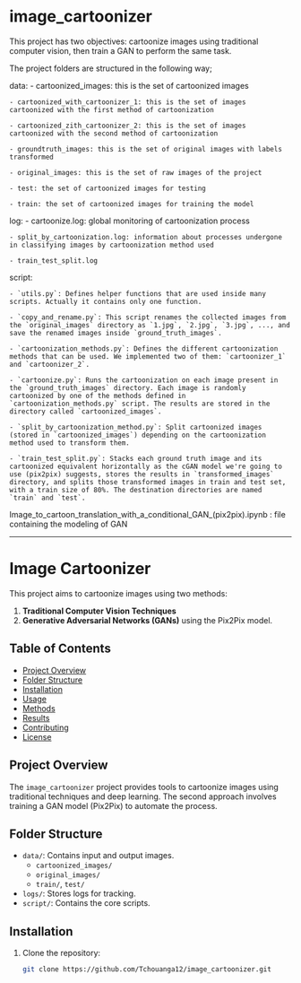 # image_cartoonizer
This project has two objectives: cartoonize images using traditional computer vision, then train a GAN to perform the same task. 

The project folders are structured in the following way;

data:
    - cartoonized_images: this is the set of cartoonized images

    - cartoonized_with_cartoonizer_1: this is the set of images cartoonized with the first method of cartoonization

    - cartoonized_zith_cartoonizer_2: this is the set of images cartoonized with the second method of cartoonization

    - groundtruth_images: this is the set of original images with labels transformed

    - original_images: this is the set of raw images of the project

    - test: the set of cartoonized images for testing

    - train: the set of cartoonized images for training the model

log:
    - cartoonize.log: global monitoring of cartoonization process

    - split_by_cartoonization.log: information about processes undergone in classifying images by cartoonization method used
    
    - train_test_split.log

script:

    - `utils.py`: Defines helper functions that are used inside many scripts. Actually it contains only one function.

    - `copy_and_rename.py`: This script renames the collected images from the `original_images` directory as `1.jpg`, `2.jpg`, `3.jpg`, ..., and save the renamed images inside `ground_truth_images`. 

    - `cartoonization_methods.py`: Defines the different cartoonization methods that can be used. We implemented two of them: `cartoonizer_1` and `cartoonizer_2`.

    - `cartoonize.py`: Runs the cartoonization on each image present in the `ground_truth_images` directory. Each image is randomly cartoonized by one of the methods defined in `cartoonization_methods.py` script. The results are stored in the directory called `cartoonized_images`.

    - `split_by_cartoonization_method.py`: Split cartoonized images (stored in `cartoonized_images`) depending on the cartoonization method used to transform them. 

    - `train_test_split.py`: Stacks each ground truth image and its cartoonized equivalent horizontally as the cGAN model we're going to use (pix2pix) suggests, stores the results in `transformed_images` directory, and splits those transformed images in train and test set, with a train size of 80%. The destination directories are named `train` and `test`.

Image_to_cartoon_translation_with_a_conditional_GAN_(pix2pix).ipynb : file containing the modeling of GAN



-----------------------------------------


# Image Cartoonizer

This project aims to cartoonize images using two methods:
1. **Traditional Computer Vision Techniques**
2. **Generative Adversarial Networks (GANs)** using the Pix2Pix model.

## Table of Contents
- [Project Overview](#project-overview)
- [Folder Structure](#folder-structure)
- [Installation](#installation)
- [Usage](#usage)
- [Methods](#methods)
- [Results](#results)
- [Contributing](#contributing)
- [License](#license)

## Project Overview
The `image_cartoonizer` project provides tools to cartoonize images using traditional techniques and deep learning. The second approach involves training a GAN model (Pix2Pix) to automate the process.

## Folder Structure
- `data/`: Contains input and output images.
  - `cartoonized_images/`
  - `original_images/`
  - `train/`, `test/`
- `logs/`: Stores logs for tracking.
- `script/`: Contains the core scripts.

## Installation
1. Clone the repository:
   ```bash
   git clone https://github.com/Tchouanga12/image_cartoonizer.git




